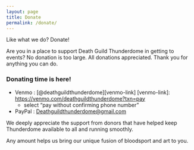 ```yaml
---
layout: page
title: Donate
permalink: /donate/
---
```


Like what we do? Donate!

Are you in a place to support Death Guild Thunderdome in getting to events? No donation is too large. All donations appreciated. Thank you for anything you can do.

### Donating time is here!

- Venmo : [@deathguildthunderdome][venmo-link]
[venmo-link]: https://venmo.com/deathguildthunderdome?txn=pay
  - select “pay without confirming phone number”
- PayPal : Deathguildthunderdome@gmail.com

We deeply appreciate the support from donors that have helped keep Thunderdome available to all and running smoothly.

Any amount helps us bring our unique fusion of bloodsport and art to you.
